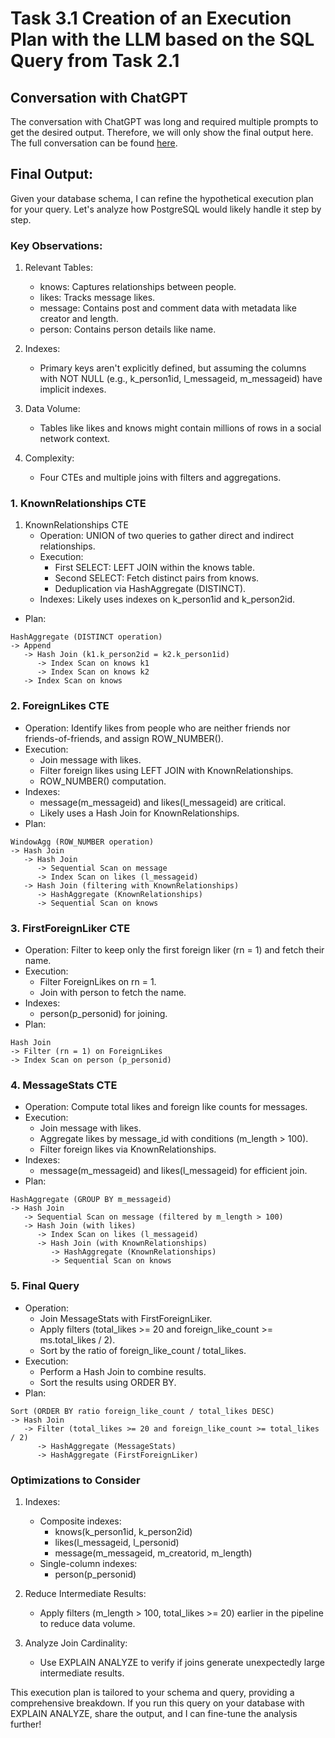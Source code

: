 # Task 3.1 Creation of an Execution Plan with the LLM based on the SQL Query from Task 2.1

## Conversation with ChatGPT
The conversation with ChatGPT was long and required multiple prompts to get the desired output.
Therefore, we will only show the final output here.
The full conversation can be found [here](https://chatgpt.com/share/673df978-8adc-8003-bae1-21a55ef2ac86).

## Final Output:
Given your database schema, I can refine the hypothetical execution plan for your query. Let's analyze how PostgreSQL would likely handle it step by step.

### Key Observations:
1. Relevant Tables:
   - knows: Captures relationships between people.
   - likes: Tracks message likes.
   - message: Contains post and comment data with metadata like creator and length.
   - person: Contains person details like name.

2. Indexes:
   - Primary keys aren't explicitly defined, but assuming the columns with NOT NULL (e.g., k_person1id, l_messageid, m_messageid) have implicit indexes.

3. Data Volume:
   - Tables like likes and knows might contain millions of rows in a social network context.

4. Complexity:
   - Four CTEs and multiple joins with filters and aggregations.

### 1. KnownRelationships CTE
1. KnownRelationships CTE
   - Operation: UNION of two queries to gather direct and indirect relationships.
   - Execution:
     - First SELECT: LEFT JOIN within the knows table.
     - Second SELECT: Fetch distinct pairs from knows.
     - Deduplication via HashAggregate (DISTINCT).
   - Indexes: Likely uses indexes on k_person1id and k_person2id.
- Plan:
```text
HashAggregate (DISTINCT operation)
-> Append
   -> Hash Join (k1.k_person2id = k2.k_person1id)
      -> Index Scan on knows k1
      -> Index Scan on knows k2
   -> Index Scan on knows
```

### 2. ForeignLikes CTE
- Operation: Identify likes from people who are neither friends nor friends-of-friends, and assign ROW_NUMBER().
- Execution:
  - Join message with likes.
  - Filter foreign likes using LEFT JOIN with KnownRelationships.
  - ROW_NUMBER() computation.
- Indexes:
  - message(m_messageid) and likes(l_messageid) are critical.
  - Likely uses a Hash Join for KnownRelationships.
- Plan:
```text
WindowAgg (ROW_NUMBER operation)
-> Hash Join
   -> Hash Join
      -> Sequential Scan on message
      -> Index Scan on likes (l_messageid)
   -> Hash Join (filtering with KnownRelationships)
      -> HashAggregate (KnownRelationships)
      -> Sequential Scan on knows
```


### 3. FirstForeignLiker CTE
- Operation: Filter to keep only the first foreign liker (rn = 1) and fetch their name.
- Execution:
  - Filter ForeignLikes on rn = 1.
  - Join with person to fetch the name.
- Indexes:
  - person(p_personid) for joining.
- Plan:
```text
Hash Join
-> Filter (rn = 1) on ForeignLikes
-> Index Scan on person (p_personid)
```

### 4. MessageStats CTE
- Operation: Compute total likes and foreign like counts for messages.
- Execution:
  - Join message with likes.
  - Aggregate likes by message_id with conditions (m_length > 100).
  - Filter foreign likes via KnownRelationships.
- Indexes:
  - message(m_messageid) and likes(l_messageid) for efficient join.
- Plan:
```text
HashAggregate (GROUP BY m_messageid)
-> Hash Join
   -> Sequential Scan on message (filtered by m_length > 100)
   -> Hash Join (with likes)
      -> Index Scan on likes (l_messageid)
      -> Hash Join (with KnownRelationships)
         -> HashAggregate (KnownRelationships)
         -> Sequential Scan on knows
```

### 5. Final Query
- Operation:
  - Join MessageStats with FirstForeignLiker.
  - Apply filters (total_likes >= 20 and foreign_like_count >= ms.total_likes / 2). 
  - Sort by the ratio of foreign_like_count / total_likes.
- Execution:
  - Perform a Hash Join to combine results.
  - Sort the results using ORDER BY.
- Plan:
```text
Sort (ORDER BY ratio foreign_like_count / total_likes DESC)
-> Hash Join
   -> Filter (total_likes >= 20 and foreign_like_count >= total_likes / 2)
      -> HashAggregate (MessageStats)
      -> HashAggregate (FirstForeignLiker)
```

### Optimizations to Consider
1. Indexes:
    - Composite indexes:
      - knows(k_person1id, k_person2id)
      - likes(l_messageid, l_personid)
      - message(m_messageid, m_creatorid, m_length)
    - Single-column indexes:
      - person(p_personid)

2. Reduce Intermediate Results:
   - Apply filters (m_length > 100, total_likes >= 20) earlier in the pipeline to reduce data volume.
3. Analyze Join Cardinality:
   - Use EXPLAIN ANALYZE to verify if joins generate unexpectedly large intermediate results.



This execution plan is tailored to your schema and query, providing a comprehensive breakdown. If you run this query on your database with EXPLAIN ANALYZE, share the output, and I can fine-tune the analysis further!